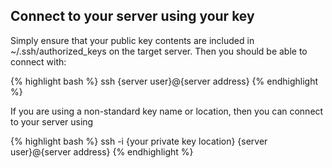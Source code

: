 <!-- usedin: [ _legacy_docker/Tutorials/2000-01-01-ssh-keys-v1.md, _maestro/Tutorials/2000-01-01-ssh-keys-v1.md, _node/tutorials/2000-01-01-ssh-keys-v1.md, _rails/Tutorials/2000-01-01-ssh-keys-v1.md] -->


## Connect to your server using your key

Simply ensure that your public key contents are included in ~/.ssh/authorized_keys on the target server. Then you should be able to connect with:

{% highlight bash %}
ssh {server user}@{server address}
{% endhighlight %}

If you are using a non-standard key name or location, then you can connect to your server using

{% highlight bash %}
ssh -i {your private key location} {server user}@{server address}
{% endhighlight %}




